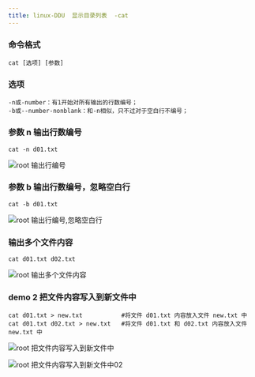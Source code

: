 ```yaml
---
title: linux-DDU  显示目录列表  -cat
---
```

### 命令格式

```
cat [选项] [参数]
```

### 选项

```
-n或-number：有1开始对所有输出的行数编号；
-b或--number-nonblank：和-n相似，只不过对于空白行不编号；
```

### 参数  n  输出行数编号

```
cat -n d01.txt
```

![root 输出行编号](/img/linux_command/linux_cat/cat_n.png "输出行编号")

### 参数 b  输出行数编号，忽略空白行

```
cat -b d01.txt
```

![root 输出行编号,忽略空白行](/img/linux_command/linux_cat/cat_b.png "输出行编号,忽略空白行")

### 输出多个文件内容

```
cat d01.txt d02.txt
```

![root 输出多个文件内容](/img/linux_command/linux_cat/cat_file.png "输出多个文件内容")

### demo 2  把文件内容写入到新文件中

```
cat d01.txt > new.txt           #将文件 d01.txt 内容放入文件 new.txt 中
cat d01.txt d02.txt > new.txt   #将文件 d01.txt 和 d02.txt 内容放入文件 new.txt 中
```

![root 把文件内容写入到新文件中](/img/linux_command/linux_cat/cat_new_file.png "把文件内容写入到新文件中")

![root 把文件内容写入到新文件中02](/img/linux_command/linux_cat/cat_new_file02.png "把文件内容写入到新文件中02")



























